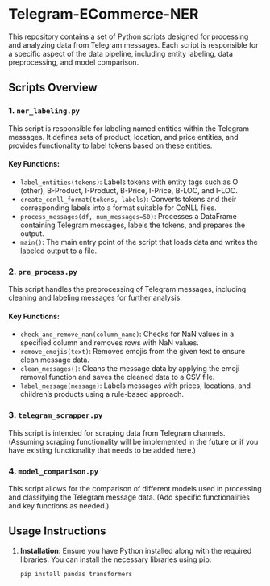 # Telegram-ECommerce-NER

This repository contains a set of Python scripts designed for processing and analyzing data from Telegram messages. Each script is responsible for a specific aspect of the data pipeline, including entity labeling, data preprocessing, and model comparison.

## Scripts Overview

### 1. `ner_labeling.py`

This script is responsible for labeling named entities within the Telegram messages. It defines sets of product, location, and price entities, and provides functionality to label tokens based on these entities.

#### Key Functions:

- `label_entities(tokens)`: Labels tokens with entity tags such as O (other), B-Product, I-Product, B-Price, I-Price, B-LOC, and I-LOC.
- `create_conll_format(tokens, labels)`: Converts tokens and their corresponding labels into a format suitable for CoNLL files.
- `process_messages(df, num_messages=50)`: Processes a DataFrame containing Telegram messages, labels the tokens, and prepares the output.
- `main()`: The main entry point of the script that loads data and writes the labeled output to a file.

### 2. `pre_process.py`

This script handles the preprocessing of Telegram messages, including cleaning and labeling messages for further analysis.

#### Key Functions:

- `check_and_remove_nan(column_name)`: Checks for NaN values in a specified column and removes rows with NaN values.
- `remove_emojis(text)`: Removes emojis from the given text to ensure clean message data.
- `clean_messages()`: Cleans the message data by applying the emoji removal function and saves the cleaned data to a CSV file.
- `label_message(message)`: Labels messages with prices, locations, and children’s products using a rule-based approach.

### 3. `telegram_scrapper.py`

This script is intended for scraping data from Telegram channels. (Assuming scraping functionality will be implemented in the future or if you have existing functionality that needs to be added here.)

### 4. `model_comparison.py`

This script allows for the comparison of different models used in processing and classifying the Telegram message data. (Add specific functionalities and key functions as needed.)

## Usage Instructions

1. **Installation**:
   Ensure you have Python installed along with the required libraries. You can install the necessary libraries using pip:
   ```bash
   pip install pandas transformers
   ```
